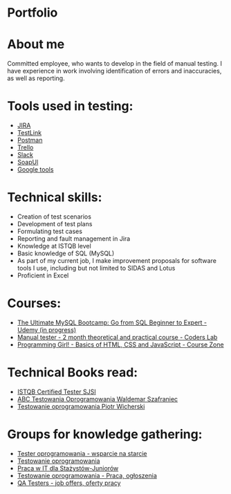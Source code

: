 # Portfolio
# About me
Committed employee, who wants to develop in the field of manual testing. I have experience in work involving identification of errors and inaccuracies, as well as reporting.
# Tools used in testing:
* [JIRA](https://www.atlassian.com/software/jira)
* [TestLink](https://testlink.org/)
* [Postman](https://www.postman.com/)
* [Trello](https://trello.com/pl)
* [Slack](https://slack.com)
* [SoapUl](https://www.soapui.org/)
* [Google tools](https://docs.google.com/)
# Technical skills:
- Creation of test scenarios
- Development of test plans
- Formulating test cases
- Reporting and fault management in Jira
- Knowledge at ISTQB level
- Basic knowledge of SQL (MySQL)
- As part of my current job, I make improvement proposals for
software tools I use, including but not limited to SIDAS and Lotus
- Proficient in Excel
# Courses:
* [The Ultimate MySQL Bootcamp: Go from SQL Beginner to Expert - Udemy (in progress)](https://www.udemy.com/course/the-ultimate-mysql-bootcamp-go-from-sql-beginner-to-expert/)
* [Manual tester - 2 month theoretical and practical course - Coders Lab](https://coderslab.pl/pl/tester-manualny?utm_source=google&utm_medium=cpc&utm_campaign=TXT_BRAND_PRODUKTY&utm_content=OD_PODSTAW&utm_term=coders%20lab%20tester&utm_dvc=c_&utm_match=p&utm_pos=&utm_net=g&utm_plc=&id=124128705300&gclid=Cj0KCQiAsdKbBhDHARIsANJ6-jeYRerH06Nxgu8L5JISlkXKU1j2padopUviV4YmlR0BCkCjzNuQ3LAaAoAgEALw_wcB&utm_adgroup=TEM&gclid=Cj0KCQiAsdKbBhDHARIsANJ6-jeYRerH06Nxgu8L5JISlkXKU1j2padopUviV4YmlR0BCkCjzNuQ3LAaAoAgEALw_wcB)
* [Programming Girl! - Basics of HTML, CSS and JavaScript - Course Zone](https://strefakursow.pl/kursy/programowanie/programuj_dziewczyno.html)
# Technical Books read:
* [ISTQB Certified Tester SJSI](https://sjsi.org/ist-qb/do-pobrania/)
* [ABC Testowania Oprogramowania Waldemar Szafraniec](https://www.wyszkolewas.com.pl/abc-testowania-ebook/)
* [Testowanie oprogramowania Piotr Wicherski](https://pwicherski.gitbook.io/testowanie-oprogramowania/)
# Groups for knowledge gathering:
* [Tester oprogramowania - wsparcie na starcie](https://www.facebook.com/groups/testeroprogramowania/?ref=group_header)
* [Testowanie oprogramowania](https://www.facebook.com/groups/215557562210470/?mibextid=HsNCOg)
* [Praca w IT dla Stażystów-Juniorów](https://www.facebook.com/groups/praca.w.it.polska/?mibextid=HsNCOg)
* [Testowanie oprogramowania - Praca, ogłoszenia](https://www.facebook.com/groups/215557562210470/?mibextid=HsNCOg)
* [QA Testers - job offers, oferty pracy](https://pl-pl.facebook.com/groups/808752555920542/about/)
